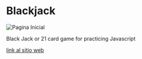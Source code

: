 # Blackjack

![Pagina Inicial](https://github.com/erikaArango/Blackjack/blob/main/Blackjack.png)

Black Jack or 21 card game for practicing Javascript 

[link al sitio web](https://erikaarango.github.io/Blackjack/)

